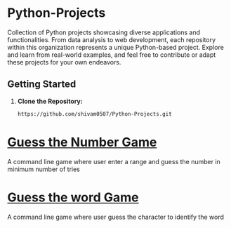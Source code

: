 # Python-Projects
Collection of Python projects showcasing diverse applications and functionalities. From data analysis to web development, each repository within this organization represents a unique Python-based project. Explore and learn from real-world examples, and feel free to contribute or adapt these projects for your own endeavors.

## Getting Started

1. **Clone the Repository:**
   ```bash
   https://github.com/shivam0507/Python-Projects.git


# [Guess the Number Game](https://github.com/shivam0507/Python-Projects/blob/develop/guess-the-number-game)
A command line game where user enter a range and guess the number in minimum number of tries

# [Guess the word Game](https://github.com/shivam0507/Python-Projects/tree/develop/word-guessing-game)
A command line game where user guess the character to identify the word
